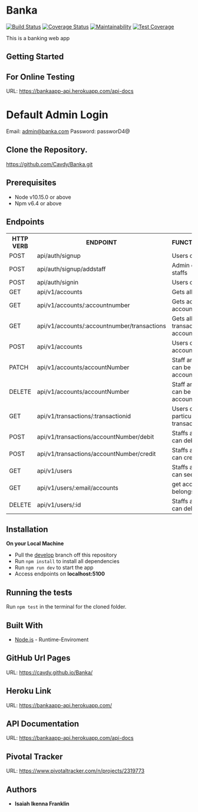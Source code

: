 # Banka

[![Build Status](https://travis-ci.org/Cavdy/Banka.svg?branch=develop)](https://travis-ci.org/Cavdy/Banka)
[![Coverage Status](https://coveralls.io/repos/github/Cavdy/Banka/badge.svg?branch=develop)](https://coveralls.io/github/Cavdy/Banka?branch=develop)
[![Maintainability](https://api.codeclimate.com/v1/badges/cf7325a7541c1edef111/maintainability)](https://codeclimate.com/github/Cavdy/Banka/maintainability)
[![Test Coverage](https://api.codeclimate.com/v1/badges/cf7325a7541c1edef111/test_coverage)](https://codeclimate.com/github/Cavdy/Banka/test_coverage)

This is a banking web app

## Getting Started

## For Online Testing

URL: https://bankaapp-api.herokuapp.com/api-docs

# Default Admin Login
Email: admin@banka.com
Password: passworD4@

## Clone the Repository.

https://github.com/Cavdy/Banka.git

## Prerequisites

- Node v10.15.0 or above
- Npm v6.4 or above

## Endpoints

<table>
<tr>
    <th>HTTP VERB</th>
	<th>ENDPOINT</th>
	<th>FUNCTIONALITY</th>
</tr>
<tr>
	<td>POST</td>
	<td>api/auth/signup</td>
	<td>Users can signup</td>
</tr>
<tr>
	<td>POST</td>
	<td>api/auth/signup/addstaff</td>
	<td>Admin can add staffs</td>
</tr>
<tr>
	<td>POST</td>
	<td>api/auth/signin</td>
	<td>Users can signin</td>
</tr>
<tr>
	<td>GET</td>
	<td>api/v1/accounts</td>
	<td>Gets all accounts</td>
</tr>
<tr>
	<td>GET</td>
	<td>api/v1/accounts/:accountnumber</td>
	<td>Gets account by accountnumber</td>
</tr>
<tr>
	<td>GET</td>
	<td>api/v1/accounts/:accountnumber/transactions</td>
	<td>Gets all transactions by accountnumber</td>
</tr>
<tr>
	<td>POST</td>
	<td>api/v1/accounts</td>
	<td>Users can create account</td>
</tr>
<tr>
	<td>PATCH</td>
	<td>api/v1/accounts/accountNumber</td>
	<td>Staff and Admin can be modify account</td>
</tr>
<tr>
	<td>DELETE</td>
	<td>api/v1/accounts/accountNumber</td>
	<td>Staff and Admin can be delete account</td>
</tr>
<tr>
	<td>GET</td>
	<td>api/v1/transactions/:transactionid</td>
	<td>Users can view a particular transaction</td>
</tr>
<tr>
	<td>POST</td>
	<td>api/v1/transactions/accountNumber/debit</td>
	<td>Staffs and Admin can debit users</td>
</tr>
<tr>
	<td>POST</td>
	<td>api/v1/transactions/accountNumber/credit</td>
	<td>Staffs and Admin can credit users</td>
</tr>
<tr>
	<td>GET</td>
	<td>api/v1/users</td>
	<td>Staffs and Admin can see all users</td>
</tr>
<tr>
	<td>GET</td>
	<td>api/v1/users/:email/accounts</td>
	<td>get accounts that belongs to eamil</td>
</tr>
<tr>
	<td>DELETE</td>
	<td>api/v1/users/:id</td>
	<td>Staffs and Admin can delete users</td>
</tr>
</table>

## Installation

**On your Local Machine**

- Pull the [develop](https://github.com/Cavdy/Banka.git) branch off this repository
- Run `npm install` to install all dependencies
- Run `npm run dev` to start the app
- Access endpoints on **localhost:5100**

## Running the tests

Run `npm test` in the terminal for the cloned folder.

## Built With

- [Node.js](http://www.nodejs.org/) - Runtime-Enviroment

## GitHub Url Pages

URL: https://cavdy.github.io/Banka/

## Heroku Link

URL: https://bankaapp-api.herokuapp.com/

## API Documentation

URL: https://bankaapp-api.herokuapp.com/api-docs

## Pivotal Tracker

URL: https://www.pivotaltracker.com/n/projects/2319773

## Authors

- **Isaiah Ikenna Franklin**
